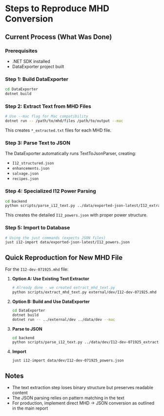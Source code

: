 # Steps to Reproduce MHD Conversion

## Current Process (What Was Done)

### Prerequisites
- .NET SDK installed
- DataExporter project built

### Step 1: Build DataExporter
```bash
cd DataExporter
dotnet build
```

### Step 2: Extract Text from MHD Files
```bash
# Use --mac flag for Mac compatibility
dotnet run -- /path/to/mhd/files /path/to/output --mac
```

This creates `*_extracted.txt` files for each MHD file.

### Step 3: Parse Text to JSON
The DataExporter automatically runs TextToJsonParser, creating:
- `I12_structured.json`
- `enhancements.json`
- `salvage.json`
- `recipes.json`

### Step 4: Specialized I12 Power Parsing
```bash
cd backend
python scripts/parse_i12_text.py ../data/exported-json-latest/I12_extracted.txt ../data/exported-json-latest/I12_powers.json
```

This creates the detailed `I12_powers.json` with proper power structure.

### Step 5: Import to Database
```bash
# Using the just commands (expects JSON files)
just i12-import data/exported-json-latest/I12_powers.json
```

## Quick Reproduction for New MHD File

For the `I12-dev-071925.mhd` file:

1. **Option A: Use Existing Text Extractor**
   ```bash
   # Already done - we created extract_mhd_text.py
   python scripts/extract_mhd_text.py external/dev/I12-dev-071925.mhd data/dev/I12-dev-071925_extracted.txt
   ```

2. **Option B: Build and Use DataExporter**
   ```bash
   cd DataExporter
   dotnet build
   dotnet run -- ../external/dev ../data/dev --mac
   ```

3. **Parse to JSON**
   ```bash
   cd backend
   python scripts/parse_i12_text.py ../data/dev/I12-dev-071925_extracted.txt ../data/dev/I12-dev-071925_powers.json
   ```

4. **Import**
   ```bash
   just i12-import data/dev/I12-dev-071925_powers.json
   ```

## Notes
- The text extraction step loses binary structure but preserves readable content
- The JSON parsing relies on pattern matching in the text
- For production, implement direct MHD → JSON conversion as outlined in the main report